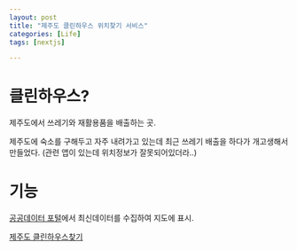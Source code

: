 ```yaml
---
layout: post
title: "제주도 클린하우스 위치찾기 서비스"
categories: [Life]
tags: [nextjs]

---
```


# 클린하우스?

제주도에서 쓰레기와 재활용품을 배출하는 곳.

제주도에 숙소를 구해두고 자주 내려가고 있는데 최근 쓰레기 배출을 하다가 개고생해서 만들었다. (관련 앱이 있는데 위치정보가 잘못되어있더라..)

# 기능
[공공데이터 포털](https://data.go.kr/)에서 최신데이터를 수집하여 지도에 표시.

[제주도 클린하우스찾기](https://jeju-cleanhouse.vercel.app/)
